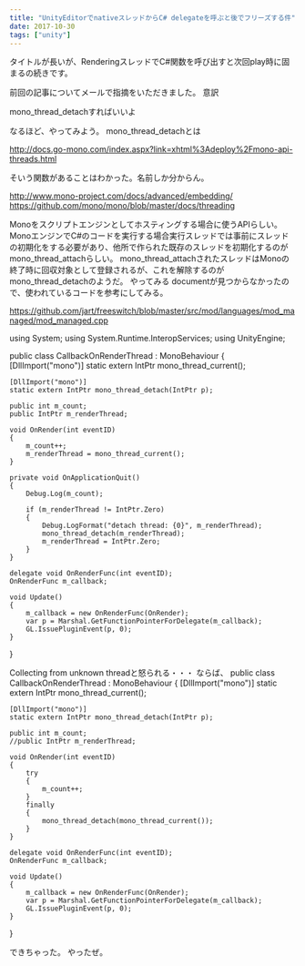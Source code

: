 ```yaml
---
title: "UnityEditorでnativeスレッドからC# delegateを呼ぶと後でフリーズする件"
date: 2017-10-30
tags: ["unity"]
---
```


タイトルが長いが、RenderingスレッドでC#関数を呼び出すと次回play時に固まるの続きです。

前回の記事についてメールで指摘をいただきました。
意訳

mono_thread_detachすればいいよ

なるほど、やってみよう。
mono_thread_detachとは

http://docs.go-mono.com/index.aspx?link=xhtml%3Adeploy%2Fmono-api-threads.html

そいう関数があることはわかった。名前しか分からん。

http://www.mono-project.com/docs/advanced/embedding/
https://github.com/mono/mono/blob/master/docs/threading

Monoをスクリプトエンジンとしてホスティングする場合に使うAPIらしい。
MonoエンジンでC#のコードを実行する場合実行スレッドでは事前にスレッドの初期化をする必要があり、他所で作られた既存のスレッドを初期化するのがmono_thread_attachらしい。 mono_thread_attachされたスレッドはMonoの終了時に回収対象として登録されるが、これを解除するのがmono_thread_detachのようだ。
やってみる
documentが見つからなかったので、使われているコードを参考にしてみる。

https://github.com/jart/freeswitch/blob/master/src/mod/languages/mod_managed/mod_managed.cpp

using System;
using System.Runtime.InteropServices;
using UnityEngine;


public class CallbackOnRenderThread : MonoBehaviour
{
    [DllImport("mono")]
    static extern IntPtr mono_thread_current();

    [DllImport("mono")]
    static extern IntPtr mono_thread_detach(IntPtr p);

    public int m_count;
    public IntPtr m_renderThread;

    void OnRender(int eventID)
    {
        m_count++;
        m_renderThread = mono_thread_current();
    }

    private void OnApplicationQuit()
    {
        Debug.Log(m_count);

        if (m_renderThread != IntPtr.Zero)
        {
            Debug.LogFormat("detach thread: {0}", m_renderThread);
            mono_thread_detach(m_renderThread);
            m_renderThread = IntPtr.Zero;
        }
    }

    delegate void OnRenderFunc(int eventID);
    OnRenderFunc m_callback;

    void Update()
    {
        m_callback = new OnRenderFunc(OnRender);
        var p = Marshal.GetFunctionPointerForDelegate(m_callback);
        GL.IssuePluginEvent(p, 0);
    }
}

Collecting from unknown threadと怒られる・・・
ならば、
public class CallbackOnRenderThread : MonoBehaviour
{
    [DllImport("mono")]
    static extern IntPtr mono_thread_current();

    [DllImport("mono")]
    static extern IntPtr mono_thread_detach(IntPtr p);

    public int m_count;
    //public IntPtr m_renderThread;

    void OnRender(int eventID)
    {
        try
        {
            m_count++;
        }
        finally
        {
            mono_thread_detach(mono_thread_current());
        }
    }

    delegate void OnRenderFunc(int eventID);
    OnRenderFunc m_callback;

    void Update()
    {
        m_callback = new OnRenderFunc(OnRender);
        var p = Marshal.GetFunctionPointerForDelegate(m_callback);
        GL.IssuePluginEvent(p, 0);
    }
}

できちゃった。
やったぜ。
